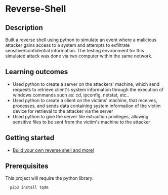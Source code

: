 # Reverse-Shell

## Description

Built a reverse shell using python to simulate an event where a malicious attacker gains access to a system and attempts to exfiltrate sensitive/confidential information. The testing environment for this simulated attack was done via two computer within the same network.

## Learning outcomes
- Used python to create a server on the attackers' machine, which send requests to retrieve client's system information through the execution of windows commands such as: cd, ipconfig, netstat, etc..
- Used python to create a client on the victims' machine, that receives, processes, and sends data containing system information of the victim device for retrieval to the attacker via the server
- Used python to give the server file extraction privileges, allowing sensitive files to be sent from the victim's machine to the attacker

## Getting started
- [Build your own reverse shell and more!](https://thepythoncode.com/article/create-reverse-shell-python#google_vignette)

## Prerequisites

 This project will require the python library:
 ```sh
   pip3 install tqdm
